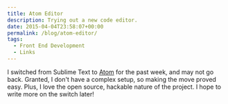 ```yaml
---
title: Atom Editor
description: Trying out a new code editor.
date: 2015-04-04T23:58:07+00:00
permalink: /blog/atom-editor/
tags:
  - Front End Development
  - Links
---
```


I switched from Sublime Text to [Atom](https://atom.io) for the past week, and may not go back. Granted, I don't have a complex setup, so making the move proved easy. Plus, I love the open source, hackable nature of the project. I hope to write more on the switch later!
